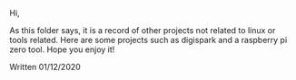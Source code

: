 Hi, 

As this folder says, it is a record of other projects not related to linux or tools related. 
Here are some projects such as digispark and a raspberry pi zero tool. 
Hope you enjoy it!

Written 01/12/2020